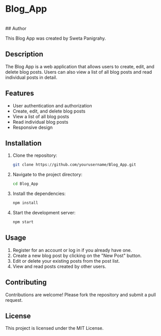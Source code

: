 # Blog_App
<br>
## Author

This Blog App was created by Sweta Panigrahy. 

## Description

The Blog App is a web application that allows users to create, edit, and delete blog posts. Users can also view a list of all blog posts and read individual posts in detail.

## Features

- User authentication and authorization
- Create, edit, and delete blog posts
- View a list of all blog posts
- Read individual blog posts
- Responsive design

## Installation

1. Clone the repository:
    ```bash
    git clone https://github.com/yourusername/Blog_App.git
    ```
2. Navigate to the project directory:
    ```bash
    cd Blog_App
    ```
3. Install the dependencies:
    ```bash
    npm install
    ```
4. Start the development server:
    ```bash
    npm start
    ```

## Usage

1. Register for an account or log in if you already have one.
2. Create a new blog post by clicking on the "New Post" button.
3. Edit or delete your existing posts from the post list.
4. View and read posts created by other users.

## Contributing

Contributions are welcome! Please fork the repository and submit a pull request.

## License

This project is licensed under the MIT License. 
